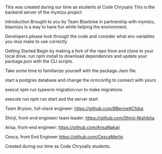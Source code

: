 This was created during our time as students at Code Chrysalis
This is the backend server of the mymizu project

Introduction
Brought to you by Team Blastoise in partnership with mymizu, blasmizu is a way to have fun while helping the environment.

Developers
please look through the code and consider what env variables you mus make to use correctly

Getting Started
Begin by making a fork of the repo from and clone to your local drive.
run npm install to download dependences and update your package.json with the CLI scripts.

Take some time to familiarize yourself with the package.Json file.

start a postgres database and change the ormconfig to connect with yours.

execut npm run typeorm migration:run to make migrations

execute run npm run start and the server start

Team
Bryson, full-stack engineer: https://github.com/BBennettChiba

Shinji, front-end engineer/ team leader: https://github.com/Shinji-Nishikita

Arisa, front-end engineer: https://github.com/ArisaNakaji

Cesca, front End Engineer https://github.com/CescaMerlin

Created during our time as Code Chrysalis students.
